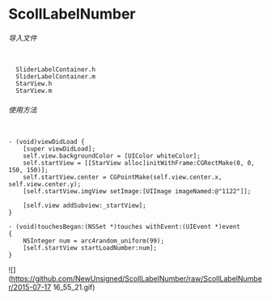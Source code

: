 # ScollLabelNumber
###### 导入文件
<pre><code>
  SliderLabelContainer.h
  SliderLabelContainer.m
  StarView.h
  StarView.m
</code></pre>

###### 使用方法

<pre><code>
- (void)viewDidLoad {
    [super viewDidLoad];
    self.view.backgroundColor = [UIColor whiteColor];
    self.startView = [[StarView alloc]initWithFrame:CGRectMake(0, 0, 150, 150)];
    self.startView.center = CGPointMake(self.view.center.x, self.view.center.y);
    [self.startView.imgView setImage:[UIImage imageNamed:@"1122"]];

    [self.view addSubview:_startView];
}

- (void)touchesBegan:(NSSet *)touches withEvent:(UIEvent *)event
{
    NSInteger num = arc4random_uniform(99);
    [self.startView startLoadNumber:num];
}
</code></pre>

![](https://github.com/NewUnsigned/ScollLabelNumber/raw/ScollLabelNumber/2015-07-17 16_55_21.gif)
